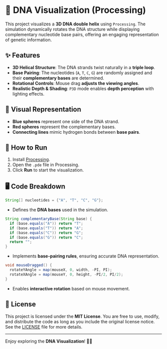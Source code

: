 # 🧬 DNA Visualization (Processing)

This project visualizes a **3D DNA double helix** using `Processing`. The simulation dynamically rotates the DNA structure while displaying complementary nucleotide base pairs, offering an engaging representation of genetic information.

## ✨ Features

- **3D Helical Structure**: The DNA strands twist naturally in a **triple loop**.
- **Base Pairing**: The nucleotides (`A`, `T`, `C`, `G`) are randomly assigned and their **complementary bases** are determined.
- **Rotational Controls**: Mouse drag **adjusts the viewing angles**.
- **Realistic Depth & Shading**: `P3D` mode enables **depth perception** with lighting effects.

## 🎨 Visual Representation

- **Blue spheres** represent one side of the DNA strand.
- **Red spheres** represent the complementary bases.
- **Connecting lines** mimic hydrogen bonds between **base pairs**.

## 🚀 How to Run

1. Install [Processing](https://processing.org/download/).
2. Open the `.pde` file in Processing.
3. Click **Run** to start the visualization.

## 🖥️ Code Breakdown

```java
String[] nucleotides = {"A", "T", "C", "G"};
```
- Defines the **DNA bases** used in the simulation.

```java
String complementaryBase(String base) {
  if (base.equals("A")) return "T";
  if (base.equals("T")) return "A";
  if (base.equals("C")) return "G";
  if (base.equals("G")) return "C";
  return "";
}
```
- Implements **base-pairing rules**, ensuring accurate DNA representation.

```java
void mouseDragged() {
  rotateYAngle = map(mouseX, 0, width, -PI, PI);
  rotateXAngle = map(mouseY, 0, height, -PI/2, PI/2);
}
```
- Enables **interactive rotation** based on mouse movement.

## 📜 License

This project is licensed under the **MIT License**. You are free to use, modify, and distribute the code as long as you include the original license notice. See the [LICENSE](LICENSE) file for more details.

---

Enjoy exploring the **DNA Visualization**! 🧬✨


